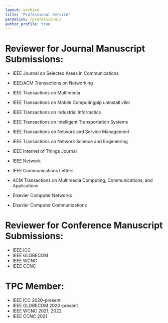 ```yaml
---
layout: archive
title: "Professional Service"
permalink: /professional/
author_profile: true
---
```


Reviewer for Journal Manuscript Submissions: 
======
* IEEE Journal on Selected Areas in Communications 
* IEEE/ACM Transactions on Networking
* IEEE Transactions on Multimedia
* IEEE Transactions on Mobile Computingpip uninstall vllm

* IEEE Transactions on Industrial Informatics
* IEEE Transactions on Intelligent Transportation Systems
* IEEE Transactions on Network and Service Management 
* IEEE Transactions on Network Science and Engineering
* IEEE Internet of Things Journal
* IEEE Network
* IEEE Communications Letters
* ACM Transactions on Multimedia Computing, Communications, and Applications
* Elsevier Computer Networks
* Elsevier Computer Communications

Reviewer for Conference Manuscript Submissions: 
======
* IEEE ICC
* IEEE GLOBECOM
* IEEE WCNC
* IEEE CCNC

TPC Member:
======
* IEEE ICC 2020-present
* IEEE GLOBECOM 2020-present
* IEEE WCNC 2021, 2022
* IEEE CCNC 2021